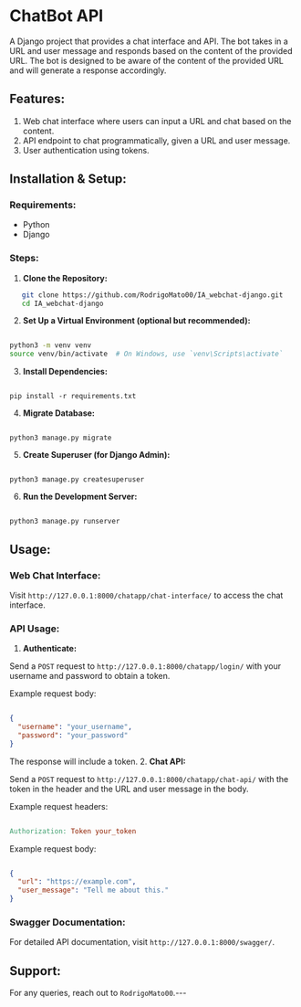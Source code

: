 # ChatBot API

A Django project that provides a chat interface and API. The bot takes in a URL and user message and responds based on the content of the provided URL. The bot is designed to be aware of the content of the provided URL and will generate a response accordingly.
## Features:
1. Web chat interface where users can input a URL and chat based on the content.
2. API endpoint to chat programmatically, given a URL and user message.
3. User authentication using tokens.
## Installation & Setup:
### Requirements:
- Python
- Django
### Steps: 
1. **Clone the Repository:** 

```bash
   git clone https://github.com/RodrigoMato00/IA_webchat-django.git
   cd IA_webchat-django
```
2. **Set Up a Virtual Environment (optional but recommended):** 

```bash

python3 -m venv venv
source venv/bin/activate  # On Windows, use `venv\Scripts\activate`
``` 
3. **Install Dependencies:** 

```

pip install -r requirements.txt
``` 
4. **Migrate Database:** 

```

python3 manage.py migrate
``` 
5. **Create Superuser (for Django Admin):** 

```

python3 manage.py createsuperuser
``` 
6. **Run the Development Server:** 

```

python3 manage.py runserver
```
## Usage:
### Web Chat Interface:

Visit `http://127.0.0.1:8000/chatapp/chat-interface/` to access the chat interface.
### API Usage: 
1. **Authenticate:** 

Send a `POST` request to `http://127.0.0.1:8000/chatapp/login/` with your username and password to obtain a token.

Example request body:

```json

{
  "username": "your_username",
  "password": "your_password"
}
```



The response will include a token. 
2. **Chat API:** 

Send a `POST` request to `http://127.0.0.1:8000/chatapp/chat-api/` with the token in the header and the URL and user message in the body.

Example request headers:

```makefile

Authorization: Token your_token
```



Example request body:

```json

{
  "url": "https://example.com",
  "user_message": "Tell me about this."
}
```
### Swagger Documentation:

For detailed API documentation, visit `http://127.0.0.1:8000/swagger/`.
## Support:

For any queries, reach out to `RodrigoMato00`.---
